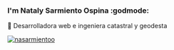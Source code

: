 ### I'm Nataly Sarmiento Ospina :godmode:

:toolbox: Desarrolladora web e ingeniera catastral y geodesta 

[![nasarmientoo][1.1]][1]

[1.1]: ![icons8-linkedin-24](https://user-images.githubusercontent.com/72315710/126537564-5a93048b-20fe-4fd1-a667-d1dc9165da11.png)

[1]: https://www.linkedin.com/in/nasarmientoo/


